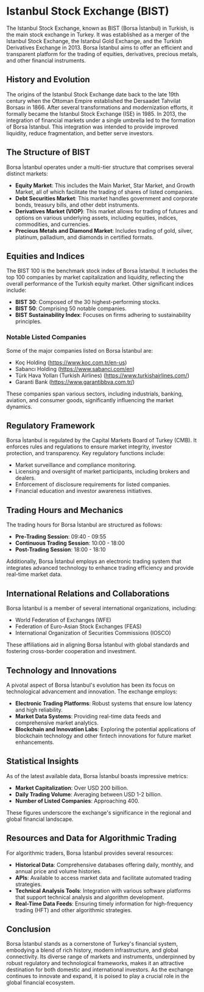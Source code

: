 # Istanbul Stock Exchange (BIST)

The Istanbul Stock Exchange, known as BIST (Borsa İstanbul) in Turkish, is the main stock exchange in Turkey. It was established as a merger of the Istanbul Stock Exchange, the Istanbul Gold Exchange, and the Turkish Derivatives Exchange in 2013. Borsa İstanbul aims to offer an efficient and transparent platform for the trading of equities, derivatives, precious metals, and other financial instruments.

## History and Evolution

The origins of the Istanbul Stock Exchange date back to the late 19th century when the Ottoman Empire established the Dersaadet Tahvilat Borsası in 1866. After several transformations and modernization efforts, it formally became the Istanbul Stock Exchange (ISE) in 1985. In 2013, the integration of financial markets under a single umbrella led to the formation of Borsa İstanbul. This integration was intended to provide improved liquidity, reduce fragmentation, and better serve investors.

## The Structure of BIST

Borsa İstanbul operates under a multi-tier structure that comprises several distinct markets:
- **Equity Market**: This includes the Main Market, Star Market, and Growth Market, all of which facilitate the trading of shares of listed companies.
- **Debt Securities Market**: This market handles government and corporate bonds, treasury bills, and other debt instruments.
- **Derivatives Market (VIOP)**: This market allows for trading of futures and options on various underlying assets, including equities, indices, commodities, and currencies.
- **Precious Metals and Diamond Market**: Includes trading of gold, silver, platinum, palladium, and diamonds in certified formats.

## Equities and Indices

The BIST 100 is the benchmark stock index of Borsa İstanbul. It includes the top 100 companies by market capitalization and liquidity, reflecting the overall performance of the Turkish equity market. Other significant indices include:
- **BIST 30**: Composed of the 30 highest-performing stocks.
- **BIST 50**: Comprising 50 notable companies.
- **BIST Sustainability Index**: Focuses on firms adhering to sustainability principles.

### Notable Listed Companies

Some of the major companies listed on Borsa İstanbul are:
- Koç Holding (https://www.koc.com.tr/en-us)
- Sabancı Holding (https://www.sabanci.com/en)
- Türk Hava Yolları (Turkish Airlines) (https://www.turkishairlines.com/)
- Garanti Bank (https://www.garantibbva.com.tr/)

These companies span various sectors, including industrials, banking, aviation, and consumer goods, significantly influencing the market dynamics.

## Regulatory Framework

Borsa İstanbul is regulated by the Capital Markets Board of Turkey (CMB). It enforces rules and regulations to ensure market integrity, investor protection, and transparency. Key regulatory functions include:
- Market surveillance and compliance monitoring.
- Licensing and oversight of market participants, including brokers and dealers.
- Enforcement of disclosure requirements for listed companies.
- Financial education and investor awareness initiatives.

## Trading Hours and Mechanics

The trading hours for Borsa İstanbul are structured as follows:
- **Pre-Trading Session**: 09:40 - 09:55
- **Continuous Trading Session**: 10:00 - 18:00
- **Post-Trading Session**: 18:00 - 18:10

Additionally, Borsa İstanbul employs an electronic trading system that integrates advanced technology to enhance trading efficiency and provide real-time market data.

## International Relations and Collaborations

Borsa İstanbul is a member of several international organizations, including:
- World Federation of Exchanges (WFE)
- Federation of Euro-Asian Stock Exchanges (FEAS)
- International Organization of Securities Commissions (IOSCO)

These affiliations aid in aligning Borsa İstanbul with global standards and fostering cross-border cooperation and investment.

## Technology and Innovations

A pivotal aspect of Borsa İstanbul's evolution has been its focus on technological advancement and innovation. The exchange employs:
- **Electronic Trading Platforms**: Robust systems that ensure low latency and high reliability.
- **Market Data Systems**: Providing real-time data feeds and comprehensive market analytics.
- **Blockchain and Innovation Labs**: Exploring the potential applications of blockchain technology and other fintech innovations for future market enhancements.

## Statistical Insights

As of the latest available data, Borsa İstanbul boasts impressive metrics:
- **Market Capitalization**: Over USD 200 billion.
- **Daily Trading Volume**: Averaging between USD 1-2 billion.
- **Number of Listed Companies**: Approaching 400.

These figures underscore the exchange's significance in the regional and global financial landscape.

## Resources and Data for Algorithmic Trading

For algorithmic traders, Borsa İstanbul provides several resources:
- **Historical Data**: Comprehensive databases offering daily, monthly, and annual price and volume histories.
- **APIs**: Available to access market data and facilitate automated trading strategies.
- **Technical Analysis Tools**: Integration with various software platforms that support technical analysis and algorithm development.
- **Real-Time Data Feeds**: Ensuring timely information for high-frequency trading (HFT) and other algorithmic strategies.

## Conclusion

Borsa İstanbul stands as a cornerstone of Turkey's financial system, embodying a blend of rich history, modern infrastructure, and global connectivity. Its diverse range of markets and instruments, underpinned by robust regulatory and technological frameworks, makes it an attractive destination for both domestic and international investors. As the exchange continues to innovate and expand, it is poised to play a crucial role in the global financial ecosystem.